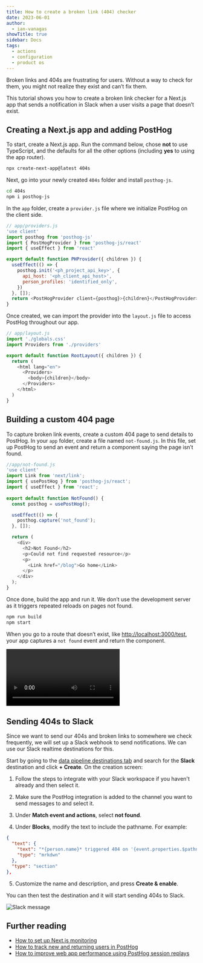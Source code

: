 ```yaml
---
title: How to create a broken link (404) checker
date: 2023-06-01
author:
  - ian-vanagas
showTitle: true
sidebar: Docs
tags:
  - actions
  - configuration
  - product os
---
```


Broken links and 404s are frustrating for users. Without a way to check for them, you might not realize they exist and can’t fix them. 

This tutorial shows you how to create a broken link checker for a Next.js app that sends a notification in Slack when a user visits a page that doesn’t exist.

## Creating a Next.js app and adding PostHog

To start, create a Next.js app. Run the command below, chose **not** to use TypeScript, and the defaults for all the other options (including **yes** to using the app router).

```bash
npx create-next-app@latest 404s
```

Next, go into your newly created `404s` folder and install `posthog-js`.

```bash
cd 404s 
npm i posthog-js
```

In the `app` folder, create a `provider.js` file where we initialize PostHog on the client side.

```js
// app/providers.js
'use client'
import posthog from 'posthog-js'
import { PostHogProvider } from 'posthog-js/react'
import { useEffect } from 'react'

export default function PHProvider({ children }) {
  useEffect(() => {
    posthog.init('<ph_project_api_key>', {
      api_host: '<ph_client_api_host>',
      person_profiles: 'identified_only',
    })
  }, []);
  return <PostHogProvider client={posthog}>{children}</PostHogProvider>
}
```

Once created, we can import the provider into the `layout.js` file to access PostHog throughout our app.

```js
// app/layout.js
import './globals.css'
import Providers from './providers'

export default function RootLayout({ children }) {
  return (
    <html lang="en">
      <Providers>
        <body>{children}</body>
      </Providers>
    </html>
  )
}
```

## Building a custom 404 page

To capture broken link events, create a custom 404 page to send details to PostHog. In your `app` folder, create a file named `not-found.js`. In this file, set up PostHog to send an event and return a component saying the page isn’t found.

```js
//app/not-found.js
'use client'
import Link from 'next/link';
import { usePostHog } from 'posthog-js/react';
import { useEffect } from 'react';
 
export default function NotFound() {
  const posthog = usePostHog();

  useEffect(() => {
    posthog.capture('not_found');
  }, []);

  return (
    <div>
      <h2>Not Found</h2>
      <p>Could not find requested resource</p>
      <p>
        <Link href="/blog">Go home</Link>
      </p>
    </div>
  );
}
```

Once done, build the app and run it. We don’t use the development server as it triggers repeated reloads on pages not found. 

```bash
npm run build
npm start
```

When you go to a route that doesn’t exist, like [http://localhost:3000/test](http://localhost:3000/test), your app captures a `not found` event and return the component.

![Not found event](https://res.cloudinary.com/dmukukwp6/video/upload/v1710055416/posthog.com/contents/images/tutorials/broken-link-checker/not-found.mp4)

## Sending 404s to Slack

Since we want to send our 404s and broken links to somewhere we check frequently, we will set up a Slack webhook to send notifications. We can use our Slack realtime destinations for this.

Start by going to the [data pipeline destinations tab](https://us.posthog.com/pipeline/destinations) and search for the **Slack** destination and click **+ Create**. On the creation screen:

1. Follow the steps to integrate with your Slack workspace if you haven't already and then select it.

2. Make sure the PostHog integration is added to the channel you want to send messages to and select it.

3. Under **Match event and actions**, select **not found**.

4. Under **Blocks**, modify the text to include the pathname. For example:

```json
{
  "text": {
    "text": "*{person.name}* triggered 404 on '{event.properties.$pathname}'",
    "type": "mrkdwn"
  },
  "type": "section"
},
```

5. Customize the name and description, and press **Create & enable**.

<ProductScreenshot
    imageLight="https://res.cloudinary.com/dmukukwp6/image/upload/Clean_Shot_2024_09_27_at_12_00_11_2x_55556fa886.png"
    imageDark="https://res.cloudinary.com/dmukukwp6/image/upload/Clean_Shot_2024_09_27_at_11_59_45_2x_39d95d4685.png"
    alt="Create Slack destination"
    classes="rounded"
/>

You can then test the destination and it will start sending 404s to Slack.

![Slack message](https://res.cloudinary.com/dmukukwp6/image/upload/Clean_Shot_2024_09_27_at_12_02_01_2x_522adc6cef.png)

## Further reading

- [How to set up Next.js monitoring](/tutorials/nextjs-monitoring)
- [How to track new and returning users in PostHog](/tutorials/track-new-returning-users)
- [How to improve web app performance using PostHog session replays](/tutorials/performance-metrics)

<NewsletterForm />